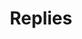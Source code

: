 ---
title: Replies
layout: collection
permalink: /replies/
collection: replies
author_profile: true
---